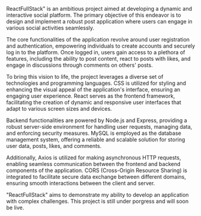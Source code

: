ReactFullStack" is an ambitious project aimed at developing a dynamic and interactive social platform. 
The primary objective of this endeavor is to design and implement a robust post application where users can engage in various social activities seamlessly.

The core functionalities of the application revolve around user registration and authentication, empowering individuals to create accounts and securely log in to the platform. 
Once logged in, users gain access to a plethora of features, including the ability to post content, react to posts with likes, and engage in discussions through comments on others' posts.

To bring this vision to life, the project leverages a diverse set of technologies and programming languages. 
CSS is utilized for styling and enhancing the visual appeal of the application's interface, ensuring an engaging user experience. 
React serves as the frontend framework, facilitating the creation of dynamic and responsive user interfaces that adapt to various screen sizes and devices.

Backend functionalities are powered by Node.js and Express, providing a robust server-side environment for handling user requests, managing data, and enforcing security measures. 
MySQL is employed as the database management system, offering a reliable and scalable solution for storing user data, posts, likes, and comments.

Additionally, Axios is utilized for making asynchronous HTTP requests, enabling seamless communication between the frontend and backend components of the application. 
CORS (Cross-Origin Resource Sharing) is integrated to facilitate secure data exchange between different domains, ensuring smooth interactions between the client and server.

"ReactFullStack" aims to demonstrate my ability to develop an application with complex challenges.
This project is still under porgress and will soon be live.
